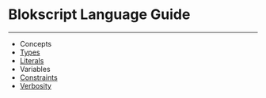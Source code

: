# Blokscript Language Guide

----------
* Concepts
* [Types](/types.html)
* [Literals](literals.html)
* Variables
* [Constraints](constraints.html)
* [Verbosity](verbosity.html)

